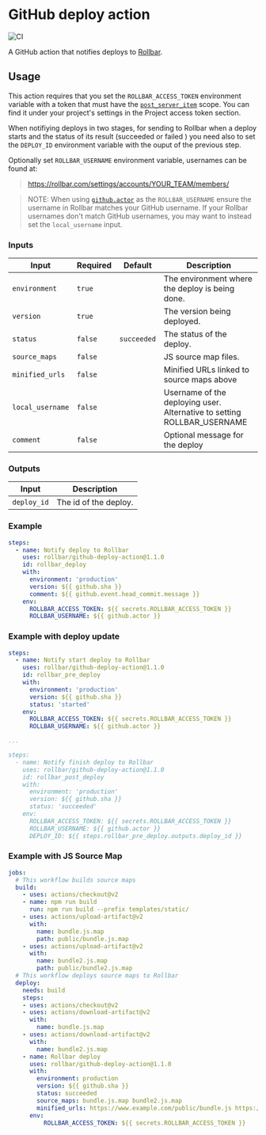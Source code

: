 # GitHub deploy action

![CI](https://github.com/rollbar/github-deploy-action/workflows/CI/badge.svg)

A GitHub action that notifies deploys to [Rollbar](https://rollbar.com).


## Usage

This action requires that you set the `ROLLBAR_ACCESS_TOKEN` environment variable with a token that must have the [`post_server_item`](https://explorer.docs.rollbar.com/#section/Authentication/Project-access-tokens) scope.
You can find it under your project's settings in the Project access token section.

When notifiying deploys in two stages, for sending to Rollbar when a deploy starts and the status of its result (succeeded or failed ) you need
also to set the `DEPLOY_ID` environment variable with the ouput of the previous step.

Optionally set `ROLLBAR_USERNAME` environment variable, usernames can be found at:
> https://rollbar.com/settings/accounts/YOUR_TEAM/members/

> NOTE: When using [`github.actor`](https://help.github.com/en/actions/reference/context-and-expression-syntax-for-github-actions#github-context) as the `ROLLBAR_USERNAME` ensure the username in Rollbar matches your GitHub username. If your Rollbar usernames don't match GitHub usernames, you may want to instead set the `local_username` input.


### Inputs

| Input           | Required  | Default      | Description                                      |
| --------------- | --------- | ------------ | ------------------------------------------------ |
| `environment`   | `true`    |              | The environment where the deploy is being done.  |
| `version`       | `true`    |              | The version being deployed.                      |
| `status`        | `false`   | `succeeded`  | The status of the deploy.                        |
| `source_maps`   | `false`   |              | JS source map files.                             |
| `minified_urls` | `false`   |              | Minified URLs linked to source maps above        |
| `local_username`| `false`   |              | Username of the deploying user. Alternative to setting ROLLBAR_USERNAME |
| `comment`       | `false`   |              | Optional message for the deploy                  |

### Outputs

| Input        | Description           |
| ------------ | --------------------- |
| `deploy_id`  | The id of the deploy. |


### Example

```yaml
steps:
  - name: Notify deploy to Rollbar
    uses: rollbar/github-deploy-action@1.1.0
    id: rollbar_deploy
    with:
      environment: 'production'
      version: ${{ github.sha }}
      comment: ${{ github.event.head_commit.message }}
    env:
      ROLLBAR_ACCESS_TOKEN: ${{ secrets.ROLLBAR_ACCESS_TOKEN }}
      ROLLBAR_USERNAME: ${{ github.actor }}
```


### Example with deploy update

```yaml
steps:
  - name: Notify start deploy to Rollbar
    uses: rollbar/github-deploy-action@1.1.0
    id: rollbar_pre_deploy
    with:
      environment: 'production'
      version: ${{ github.sha }}
      status: 'started'
    env:
      ROLLBAR_ACCESS_TOKEN: ${{ secrets.ROLLBAR_ACCESS_TOKEN }}
      ROLLBAR_USERNAME: ${{ github.actor }}

...

steps:
  - name: Notify finish deploy to Rollbar
    uses: rollbar/github-deploy-action@1.1.0
    id: rollbar_post_deploy
    with:
      environment: 'production'
      version: ${{ github.sha }}
      status: 'succeeded'
    env:
      ROLLBAR_ACCESS_TOKEN: ${{ secrets.ROLLBAR_ACCESS_TOKEN }}
      ROLLBAR_USERNAME: ${{ github.actor }}
      DEPLOY_ID: ${{ steps.rollbar_pre_deploy.outputs.deploy_id }}
```
### Example with JS Source Map
```yaml
jobs:
  # This workflow builds source maps
  build:
    - uses: actions/checkout@v2
    - name: npm run build
      run: npm run build --prefix templates/static/
    - uses: actions/upload-artifact@v2
      with:
        name: bundle.js.map
        path: public/bundle.js.map
    - uses: actions/upload-artifact@v2
      with:
        name: bundle2.js.map
        path: public/bundle2.js.map
  # This workflow deploys source maps to Rollbar
  deploy:
    needs: build
    steps:
    - uses: actions/checkout@v2
    - uses: actions/download-artifact@v2
      with:
        name: bundle.js.map
    - uses: actions/download-artifact@v2
      with:
        name: bundle2.js.map
    - name: Rollbar deploy
      uses: rollbar/github-deploy-action@1.1.0
      with:
        environment: production
        version: ${{ github.sha }}
        status: succeeded
        source_maps: bundle.js.map bundle2.js.map
        minified_urls: https://www.example.com/public/bundle.js https://www.example.com/public/bundle2.js
      env:
          ROLLBAR_ACCESS_TOKEN: ${{ secrets.ROLLBAR_ACCESS_TOKEN }}
```
